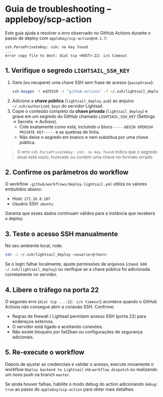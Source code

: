 # Guia de troubleshooting – appleboy/scp-action

Este guia ajuda a resolver o erro observado no GitHub Actions durante o passo de deploy com `appleboy/scp-action@v0.1.7`:

```
ssh.ParsePrivateKey: ssh: no key found
...
error copy file to dest: dial tcp <HOST>:22: i/o timeout
```

## 1. Verifique o segredo `LIGHTSAIL_SSH_KEY`

1. Gere (ou recupere) uma chave SSH sem frase de acesso (`passphrase`):
   ```bash
   ssh-keygen -t ed25519 -C "github-actions" -f ~/.ssh/lightsail_deploy
   ```
2. Adicione a **chave pública** (`lightsail_deploy.pub`) ao arquivo `~/.ssh/authorized_keys` do servidor Lightsail.
3. Copie o conteúdo completo da **chave privada** (`lightsail_deploy`) e grave em um segredo do GitHub chamado `LIGHTSAIL_SSH_KEY` (Settings → Secrets → Actions).
   - Cole exatamente como está, incluindo o bloco `-----BEGIN OPENSSH PRIVATE KEY-----` e as quebras de linha.
   - Não deixe o segredo em branco e nem substitua por uma chave pública.

> O erro `ssh.ParsePrivateKey: ssh: no key found` indica que o segredo atual está vazio, truncado ou contém uma chave no formato errado.

## 2. Confirme os parâmetros do workflow

O workflow `.github/workflows/deploy-lightsail.yml` utiliza os valores embutidos abaixo:

- Host: `172.26.8.107`
- Usuário SSH: `ubuntu`

Garanta que esses dados continuam válidos para a instância que receberá o deploy.

## 3. Teste o acesso SSH manualmente

No seu ambiente local, rode:
```bash
ssh -i ~/.ssh/lightsail_deploy <usuario>@<host>
```
Se o login falhar localmente, ajuste permissões de arquivos (`chmod 600 ~/.ssh/lightsail_deploy`) ou verifique se a chave pública foi adicionada corretamente no servidor.

## 4. Libere o tráfego na porta 22

O segundo erro (`dial tcp ...:22: i/o timeout`) acontece quando o GitHub Actions não consegue abrir a conexão SSH. Confirme:

- Regras de firewall / Lightsail permitem acesso SSH (porta 22) para endereços externos.
- O servidor está ligado e aceitando conexões.
- Não existe bloqueio por fail2ban ou configurações de segurança adicionais.

## 5. Re-execute o workflow

Depois de ajustar as credenciais e validar o acesso, execute novamente o workflow `Deploy backend to Lightsail` via `workflow_dispatch` ou realizando um novo push na branch `master`.

Se ainda houver falhas, habilite o modo debug do action adicionando `debug: true` ao passo do `appleboy/scp-action` para obter mais detalhes.

